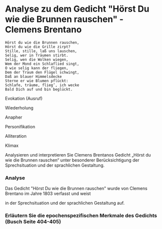 # Analyse zu dem Gedicht "Hörst Du wie die Brunnen rauschen" - Clemens Brentano

```
Hörst du wie die Brunnen rauschen,
Hörst du wie die Grille zirpt?
Stille, stille, laß uns lauschen,
Selig, wer in Träumen stirbt.
Selig, wen die Wolken wiegen,
Wem der Mond ein Schlaflied singt,
O wie selig kann der fliegen,
Dem der Traum den Flügel schwingt,
Daß an blauer Himmelsdecke
Sterne er wie Blumen pflückt:
Schlafe, träume, flieg’, ich wecke
Bald Dich auf und bin beglückt.
```

Evokation (Ausruf)

Wiederholung

Anapher

Personifikation

Alliteration

Klimax

Analysieren und interpretieren Sie Clemens Brentanos Gedicht „Hörst du wie die Brunnen rauschen“ unter besonderer Berücksichtigung der Sprechsituation und der sprachlichen Gestaltung.

### Analyse

Das Gedicht "Hörst Du wie die Brunnen rauschen" wurde von Clemens Brentano im Jahre 1803 verfasst und weist 

in der Sprechsituation und der sprachlichen Gestaltung auf.

### Erläutern Sie die epochenspezifischen Merkmale des Gedichts (Busch Seite 404-405)